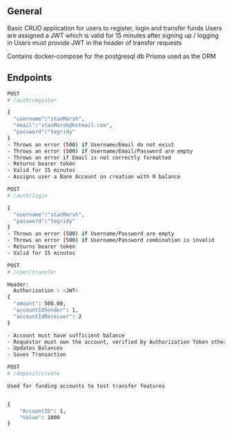 ## General

Basic CRUD application for users to register, login and transfer funds
Users are assigned a JWT which is valid for 15 minutes after signing up / logging in
Users must provide JWT in the header of transfer requests

Contains docker-compose for the postgresql db
Prisma used as the ORM

## Endpoints

```bash
POST
# /auth/register

{
  "username":"stanMarsh",
  "email":"stanMarsh@hotmail.com",
  "password":"tegridy"
}
- Throws an error (500) if Username/Email do not exist
- Throws an error (500) if Username/Email/Password are empty
- Throws an error if Email is not correctly formatted
- Returns bearer token
- Valid for 15 minutes
- Assigns user a Bank Account on creation with 0 balance
```

```bash
POST
# /auth/login

{
  "username":"stanMarsh",
  "password":"tegridy"
}
- Throws an error (500) if Username/Password are empty
- Throws an error (500) if Username/Password combination is invalid
- Returns bearer token
- Valid for 15 minutes
```

```bash
POST
# /user/transfer

Header:
  Authorization : <JWT>
{
  "amount": 500.00,
  "accountIdSender": 1,
  "accountIdReceiver": 2
}

- Account must have sufficient balance
- Requestor must own the account, verified by Authorization Token otherwise Throws an error (400)
- Updates Balances
- Saves Transaction
```

```bash
POST
# /deposit/create

Used for funding accounts to test transfer features


{
    "AccountID": 1,
    "Value": 1000
}
```
